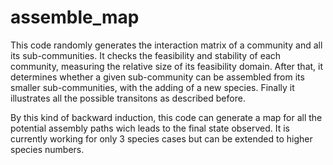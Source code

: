 # assemble_map
This code randomly generates the interaction matrix of a community and all its sub-communities. It checks the feasibility and stability of each community, measuring the relative size of its feasibility domain. After that, it determines whether a given sub-community can be assembled from its smaller sub-communities, with the adding of a new species. Finally it illustrates all the possible transitons as described before.

By this kind of backward induction, this code can generate a map for all the potential assembly paths wich leads to the final state observed. It is currently working for only 3 species cases but can be extended to higher species numbers.
